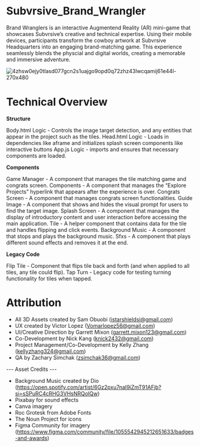 # Subvrsive_Brand_Wrangler
Brand Wranglers is an interactive Augmentend Reality (AR) mini-game that showcases Subvrsive’s creative and technical expertise. Using their mobile devices, participants transform the cowboy artwork at Subvrsive Headquarters into an engaging brand-matching game. This experience seamlessly blends the physcial and digital worlds, creating a memorable and immersive adventure.

![4zhsw0ejy0tlasd077gcn2s1uajgo9opd0q72zhz43lwcqamij61e44l-270x480](https://github.com/user-attachments/assets/9366fb1f-fcd3-4b8d-b6e1-bc249b495339)
<img src="https://github.com/user-attachments/assets/9366fb1f-fcd3-4b8d-b6e1-bc249b495339" width="1" height="1" />
# Technical Overview
**Structure**

Body.html Logic - Controls the image target detection, and any entities that appear in the project such as the tiles.
Head.html Logic - Loads in dependencies like aframe and initializes splash screen components like interactive buttons
App.js Logic - imports and ensures that necessary components are loaded.

**Components**

Game Manager - A component that manages the tile matching game and congrats screen.
Components - A component that manages the “Explore Projects” hyperlink that appears after the experience is over.
Congrats Screen - A component that manages congrats screen functionalities.
Guide Image - A component that shows and hides the visual prompt for users to find the target image.
Splash Screen - A component that manages the display of introductory content and user interaction before accessing the main application.
Tile - A helper component that contains data for the tile and handles flipping and click events.
Background Music - A component that stops and plays the background music.
Sfxs - A component that plays different sound effects and removes it at the end.

**Legacy Code**

Flip Tile - Component that flips tile back and forth (and when applied to all tiles, any tile could flip).
Tap Turn - Legacy code for testing turning functionality for tiles when tapped.


# Attribution
- All 3D Assets created by Sam Obuobi (istarshieldsi@gmail.com)
- UX created by Victor Lopez (Vomarlopez56@gmail.com)
- UI/Creative Direction by Garrett Mixon (garrett.mixon123@gmail.com)
- Co-Development by Nick Kang (knick2432@gmail.com)
- Project Management/Co-Development by Kelly Zhang (kellyzhang324@gmail.com)
- QA by Zachary Simchak (zsimchak36@gmail.com)

--- Asset Credits ---
- Background Music created by Dio (https://open.spotify.com/artist/6Gz2pxu7naI9iZmT91AFjb?si=sSPuRC4cRHG3VHsNRQoIQw) 
- Pixabay for sound effects
- Canva imagery
- Roc Grotesk from Adobe Fonts
- The Noun Project for icons
- Figma Community for imagery (https://www.figma.com/community/file/1055542945212651633/badges-and-awards)
